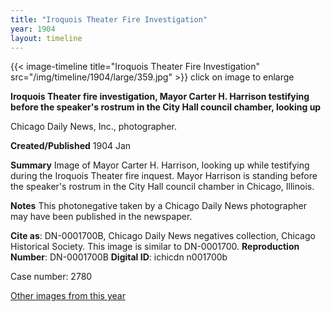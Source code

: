 ```yaml
---
title: "Iroquois Theater Fire Investigation"
year: 1904
layout: timeline
---
```


{{< image-timeline title="Iroquois Theater Fire Investigation" src="/img/timeline/1904/large/359.jpg" >}}
click on image to enlarge

__**Iroquois Theater fire investigation, Mayor Carter H. Harrison testifying before the speaker's rostrum in the City Hall council chamber, looking up**__

Chicago Daily News, Inc., photographer.

**Created/Published**
1904 Jan

**Summary**
Image of Mayor Carter H. Harrison, looking up while testifying during the Iroquois Theater fire inquest. Mayor Harrison is standing before the speaker's rostrum in the City Hall council chamber in Chicago, Illinois.

**Notes**
This photonegative taken by a Chicago Daily News photographer may have been published in the newspaper.

__Cite as__: DN-0001700B, Chicago Daily News negatives collection, Chicago Historical Society. This image is similar to DN-0001700.
__Reproduction Number__: DN-0001700B
__Digital ID__: ichicdn n001700b

Case number: 2780

[Other images from this year](/historical/timeline/1904)